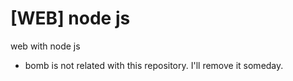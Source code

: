 # [WEB] node js
web with node js


* bomb is not related with this repository. I'll remove it someday.
